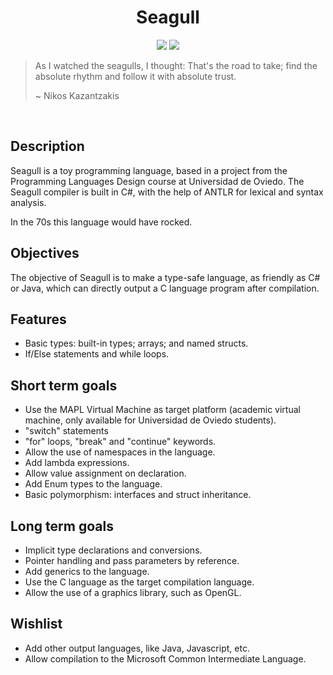 <h1 align="center" >Seagull</h1>
<p align="center">
  <img src="https://img.shields.io/github/license/pacojq/Seagull.svg?color=blue2" />
  <img src="https://img.shields.io/badge/version-0.0.1-9cf.svg" />
</p>

> As I watched the seagulls, I thought: That's the road to take;
> find the absolute rhythm and follow it with absolute trust.
>
> ~ Nikos Kazantzakis

<br/>

## Description

Seagull is a toy programming language, based in a project from the Programming 
Languages Design course at Universidad de Oviedo. The Seagull compiler is built
in C#, with the help of ANTLR for lexical and syntax analysis.

In the 70s this language would have rocked.

## Objectives

The objective of Seagull is to make a type-safe language, as friendly as C# or Java, 
which can directly output a C language program after compilation.

## Features

  - Basic types: built-in types; arrays; and named structs.
  - If/Else statements and while loops.

## Short term goals

  - Use the MAPL Virtual Machine as target platform (academic virtual machine, 
  only available for Universidad de Oviedo students).
  - "switch" statements
  - "for" loops, "break" and "continue" keywords.
  - Allow the use of namespaces in the language.
  - Add lambda expressions.
  - Allow value assignment on declaration.
  - Add Enum types to the language.
  - Basic polymorphism: interfaces and struct inheritance.

## Long term goals

  - Implicit type declarations and conversions.
  - Pointer handling and pass parameters by reference.
  - Add generics to the language.
  - Use the C language as the target compilation language.
  - Allow the use of a graphics library, such as OpenGL.
  
## Wishlist

  - Add other output languages, like Java, Javascript, etc.
  - Allow compilation to the Microsoft Common Intermediate Language.
